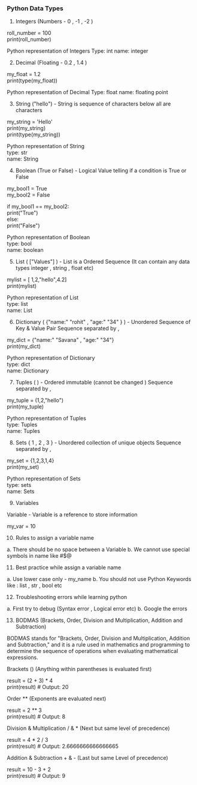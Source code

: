 ### Python Data Types

1. Integers (Numbers - 0 , -1 , -2 )

roll_number = 100 <br>
print(roll_number)

Python representation of Integers
Type: int
name: integer

2. Decimal (Floating - 0.2 , 1.4 )

my_float = 1.2 <br>
print(type(my_float))

Python representation of Decimal
Type: float
name: floating point

3. String ("hello") - String is sequence of characters below all are characters

my_string = 'Hello' <br>
print(my_string) <br>
print(type(my_string))

Python representation of String <br>
type: str <br>
name: String

4. Boolean (True or False) - Logical Value telling if a condition is True or False

my_bool1 = True <br>
my_bool2 = False

if my_bool1 == my_bool2: <br>
    print("True") <br>
else: <br>
    print("False")

Python representation of Boolean <br>
type: bool <br>
name: boolean

5. List ( ["Values"] ) - List is a Ordered Sequence (It can contain any data types integer , string , float etc)

mylist = [ 1,2,"hello",4.2] <br>
print(mylist)

Python representation of List <br>
type: list <br>
name: List

6. Dictionary ( {"name:" "rohit" , "age:" "34" } ) - Unordered Sequence of Key & Value Pair Sequence separated by ,

my_dict = {"name:" "Savana" , "age:" "34"} <br>
print(my_dict)

Python representation of Dictionary <br>
type: dict <br>
name: Dictionary

7. Tuples ( ) - Ordered immutable (cannot be changed ) Sequence separated by ,

my_tuple = (1,2,"hello") <br>
print(my_tuple)

Python representation of Tuples <br>
type: Tuples <br>
name: Tuples

8. Sets { 1 , 2 , 3 } - Unordered collection of unique objects Sequence separated by ,

my_set = {1,2,3,1,4} <br>
print(my_set)

Python representation of Sets <br>
type: sets <br>
name: Sets

9. Variables

Variable - Variable is a reference to store information

my_var = 10

10. Rules to assign a variable name

a. There should be no space between a Variable
b. We cannot use special symbols in name like #$@ 

11. Best practice while assign a variable name

a. Use lower case only - my_name
b. You should not use Python Keywords like : list , str , bool etc

12. Troubleshooting errors while learning python

a. First try to debug  (Syntax error , Logical error etc)
b. Google the errors

13. BODMAS (Brackets, Order, Division and Multiplication, Addition and Subtraction)

BODMAS stands for "Brackets, Order, Division and Multiplication, Addition and Subtraction," and it is a rule used in mathematics and programming to determine the sequence of operations when evaluating mathematical expressions.

Brackets ()                          (Anything within parentheses is evaluated first)

result = (2 + 3) * 4 <br>
print(result)  # Output: 20

Order **                             (Exponents are evaluated next)

result = 2 ** 3 <br>
print(result)  # Output: 8

Division & Multiplication / & *      (Next but same level of precedence)

result = 4 * 2 / 3 <br>
print(result)  # Output: 2.6666666666666665

Addition & Subtraction  + & -        (Last but same Level of precedence)

result = 10 - 3 + 2 <br>
print(result)  # Output: 9

